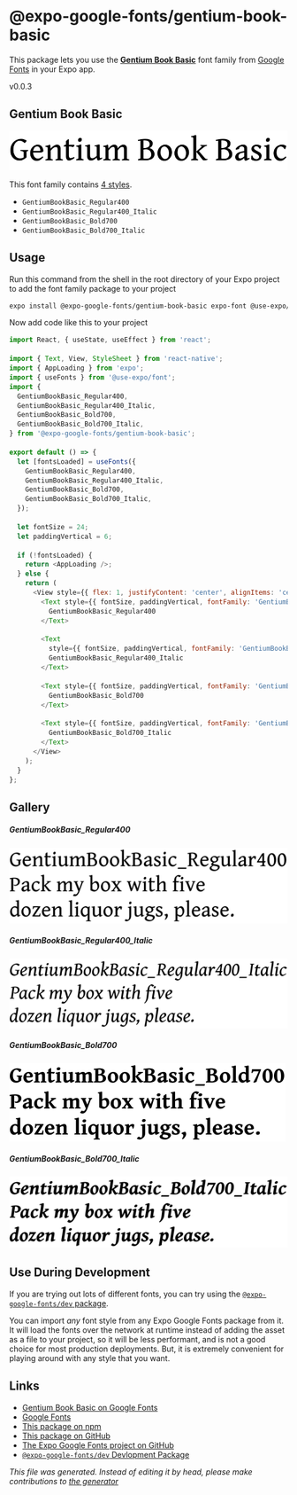 # @expo-google-fonts/gentium-book-basic

This package lets you use the [**Gentium Book Basic**](https://fonts.google.com/specimen/Gentium+Book+Basic) font family from [Google Fonts](https://fonts.google.com/) in your Expo app.

v0.0.3

## Gentium Book Basic

![Gentium Book Basic](./font-family.png)

This font family contains [4 styles](#gallery).

- `GentiumBookBasic_Regular400`
- `GentiumBookBasic_Regular400_Italic`
- `GentiumBookBasic_Bold700`
- `GentiumBookBasic_Bold700_Italic`

## Usage

Run this command from the shell in the root directory of your Expo project to add the font family package to your project
```sh
expo install @expo-google-fonts/gentium-book-basic expo-font @use-expo/font
```

Now add code like this to your project
```js
import React, { useState, useEffect } from 'react';

import { Text, View, StyleSheet } from 'react-native';
import { AppLoading } from 'expo';
import { useFonts } from '@use-expo/font';
import {
  GentiumBookBasic_Regular400,
  GentiumBookBasic_Regular400_Italic,
  GentiumBookBasic_Bold700,
  GentiumBookBasic_Bold700_Italic,
} from '@expo-google-fonts/gentium-book-basic';

export default () => {
  let [fontsLoaded] = useFonts({
    GentiumBookBasic_Regular400,
    GentiumBookBasic_Regular400_Italic,
    GentiumBookBasic_Bold700,
    GentiumBookBasic_Bold700_Italic,
  });

  let fontSize = 24;
  let paddingVertical = 6;

  if (!fontsLoaded) {
    return <AppLoading />;
  } else {
    return (
      <View style={{ flex: 1, justifyContent: 'center', alignItems: 'center' }}>
        <Text style={{ fontSize, paddingVertical, fontFamily: 'GentiumBookBasic_Regular400' }}>
          GentiumBookBasic_Regular400
        </Text>

        <Text
          style={{ fontSize, paddingVertical, fontFamily: 'GentiumBookBasic_Regular400_Italic' }}>
          GentiumBookBasic_Regular400_Italic
        </Text>

        <Text style={{ fontSize, paddingVertical, fontFamily: 'GentiumBookBasic_Bold700' }}>
          GentiumBookBasic_Bold700
        </Text>

        <Text style={{ fontSize, paddingVertical, fontFamily: 'GentiumBookBasic_Bold700_Italic' }}>
          GentiumBookBasic_Bold700_Italic
        </Text>
      </View>
    );
  }
};

```

## Gallery

##### GentiumBookBasic_Regular400
![GentiumBookBasic_Regular400](./0323cf4ee5a40f059eff7a114c130fd29fb414699c37336d6d305d42e3d30318.ttf.png)

##### GentiumBookBasic_Regular400_Italic
![GentiumBookBasic_Regular400_Italic](./105db1c75307402ef0aaf8126c049e1910ec90f6a89c2745ac1fff1eb7525d03.ttf.png)

##### GentiumBookBasic_Bold700
![GentiumBookBasic_Bold700](./743cd21e49c299921cf5cdf719c179e0adc85a19aa73a142726805c1cb607f82.ttf.png)

##### GentiumBookBasic_Bold700_Italic
![GentiumBookBasic_Bold700_Italic](./73ca1eff2db69f993bfff34753f6f216404bceaeb657dbf84734a8bce6f279a5.ttf.png)


## Use During Development

If you are trying out lots of different fonts, you can try using the [`@expo-google-fonts/dev` package](https://www.npmjs.com/package/@expo-google-fonts/dev).

You can import *any* font style from any Expo Google Fonts package from it. It will load the fonts
over the network at runtime instead of adding the asset as a file to your project, so it will be 
less performant, and is not a good choice for most production deployments. But, it is extremely convenient
for playing around with any style that you want.

## Links

- [Gentium Book Basic on Google Fonts](https://fonts.google.com/specimen/Gentium+Book+Basic)
- [Google Fonts](https://fonts.google.com/)
- [This package on npm](https://www.npmjs.com/package/@expo-google-fonts/gentium-book-basic)
- [This package on GitHub](https://github.com/expo/google-fonts/tree/master/font-packages/gentium-book-basic)
- [The Expo Google Fonts project on GitHub](https://github.com/expo/google-fonts)
- [`@expo-google-fonts/dev` Devlopment Package](https://github.com/expo/google-fonts/tree/master/font-packages/dev)


*This file was generated. Instead of editing it by head, please make contributions to [the generator](https://github.com/expo/google-fonts/tree/master/packages/generator)*
